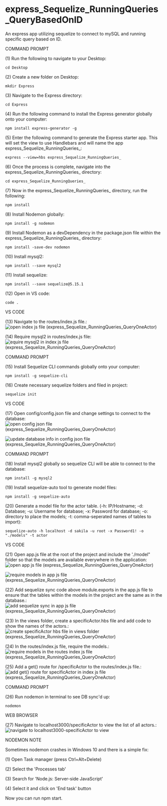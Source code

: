 # express_Sequelize_RunningQueries_QueryBasedOnID
An express app utilizing sequelize to connect to mySQL and running specific query based on ID. 

COMMAND PROMPT

(1) Run the following to navigate to your Desktop: 

    cd Desktop

(2) Create a new folder on Desktop: 

    mkdir Express

(3) Navigate to the Express directory: 

    cd Express

(4) Run the following command to install the Express generator globally onto your computer: 

    npm install express-generator -g

(5) Enter the following command to generate the Express starter app. This will set the view to use Handlebars and will name the app express_Sequelize_RunningQueries_: 

    express --view=hbs express_Sequelize_RunningQueries_

(6) Once the process is complete, navigate into the express_Sequelize_RunningQueries_ directory: 

    cd express_Sequelize_RunningQueries_

(7) Now in the express_Sequelize_RunningQueries_ directory, run the following: 

    npm install

(8) Install Nodemon globally: 

    npm install -g nodemon
    
(9) Install Nodemon as a devDependency in the package.json file within the express_Sequelize_RunningQueries_ directory:

    npm install -save-dev nodemon
    
(10) Install mysql2:

    npm install --save mysql2

(11) Install sequelize: 

    npm install --save sequelize@5.15.1

(12) Open in VS code:

    code . 


VS CODE

(13) Navigate to the routes/index.js file.: ![open index js file (express_Sequelize_RunningQueries_QueryOneActor)](https://user-images.githubusercontent.com/35668707/68999242-04f79700-088c-11ea-8005-c358fecca4e3.JPG)

(14) Require mysql2 in routes/index.js file: ![equire mysql2 in index js file (express_Sequelize_RunningQueries_QueryOneActor)](https://user-images.githubusercontent.com/35668707/68999260-57d14e80-088c-11ea-931f-d12d7416db55.JPG)


COMMAND PROMPT

(15) Install Sequelize CLI commands globally onto your computer: 

    npm install -g sequelize-cli

(16) Create necessary sequelize folders and filed in project:

    sequelize init
    

VS CODE

(17) Open config/config.json file and change settings to connect to the database: ![open config json file (express_Sequelize_RunningQueries_QueryOneActor)](https://user-images.githubusercontent.com/35668707/68999286-cca48880-088c-11ea-9bef-5f85093734ce.JPG)

![update database info in config json file (express_Sequelize_RunningQueries_QueryOneActor)](https://user-images.githubusercontent.com/35668707/68999308-ecd44780-088c-11ea-95d1-60b1011aae85.JPG)

COMMAND PROMPT

(18) Install mysql2 globally so sequelize CLI will be able to connect to the database:

    npm install -g mysql2
    
(19) Install sequelize-auto tool to generate model files: 

    npm install -g sequelize-auto

(20) Generate a model file for the actor table. (-h: IP/Hostname; -d: Database; -u: Username for database; -x: Password for database; -o: directory to place the models; -t: comma-seperated names of tables to import):  

    sequelize-auto -h localhost -d sakila -u root -x Password1! -o "./models" -t actor
    
VS CODE

(21) Open app.js file at the root of the project and include the './model" folder so that the models are available everywhere in the application: ![open app js file (express_Sequelize_RunningQueries_QueryOneActor)](https://user-images.githubusercontent.com/35668707/68999221-ad592b80-088b-11ea-9091-7c67a636e160.JPG)

![require models in app js file (express_Sequelize_RunningQueries_QueryOneActor)](https://user-images.githubusercontent.com/35668707/68999230-d4aff880-088b-11ea-9aaa-0dae418b1aa4.JPG)

(22) Add sequelize sync code above module.exports in the app.js file to ensure that the tables within the models in the project are the same as in the database.: ![add sequelize sync in app js file (express_Sequelize_RunningQueries_QueryOneActor)](https://user-images.githubusercontent.com/35668707/68999272-9a932680-088c-11ea-8bea-2604d3c1637e.JPG)

(23) In the views folder, create a specificActor.hbs file and add code to show the names of the actors.: ![create specificActor hbs file in views folder (express_Sequelize_RunningQueries_QueryOneActor)](https://user-images.githubusercontent.com/35668707/68999372-463c7680-088d-11ea-9db9-7e67db07ac83.JPG)

(24) In the routes/index.js file, require the models.: ![require models in the routes index js file (express_Sequelize_RunningQueries_QueryOneActor)](https://user-images.githubusercontent.com/35668707/68999252-2b1d3700-088c-11ea-8400-bb4d1bddde9b.JPG)

(25) Add a get() route for /specificActor to the routes/index.js file.: ![add get() route for specificActor in index js file (express_Sequelize_RunningQueries_QueryOneActor)](https://user-images.githubusercontent.com/35668707/68999396-7a179c00-088d-11ea-8f7e-b6baa17a7d21.JPG)


COMMAND PROMPT

(26) Run nodemon in terminal to see DB sync'd up: 

    nodemon

WEB BROWSER

(27) Navigate to localhost3000/specificActor to view the list of all actors.: ![navigate to localhost3000-specificActor to view](https://user-images.githubusercontent.com/35668707/68999406-a9c6a400-088d-11ea-9515-5babd2146930.JPG)


NODEMON NOTE

Sometimes nodemon crashes in Windows 10 and there is a simple fix:

(1) Open Task manager (press Ctrl+Alt+Delete)

(2) Select the 'Processes tab'

(3) Search for 'Node.js: Server-side JavaScript'

(4) Select it and click on 'End task' button

Now you can run npm start.
